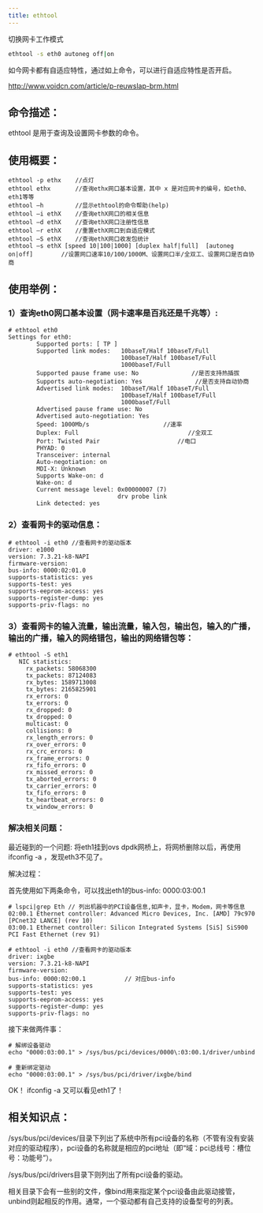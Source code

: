 ```yaml
---
title: ethtool
---
```



切换网卡工作模式
```bash
ethtool -s eth0 autoneg off|on
```
如今网卡都有自适应特性，通过如上命令，可以进行自适应特性是否开启。


http://www.voidcn.com/article/p-reuwslap-brm.html

## **命令描述：**
ethtool 是用于查询及设置网卡参数的命令。

## **使用概要：**

```
ethtool -p ethx    //点灯
ethtool ethx       //查询ethx网口基本设置，其中 x 是对应网卡的编号，如eth0、eth1等等
ethtool –h         //显示ethtool的命令帮助(help)
ethtool –i ethX    //查询ethX网口的相关信息 
ethtool –d ethX    //查询ethX网口注册性信息
ethtool –r ethX    //重置ethX网口到自适应模式
ethtool –S ethX    //查询ethX网口收发包统计
ethtool –s ethX [speed 10|100|1000] [duplex half|full]  [autoneg on|off]        //设置网口速率10/100/1000M、设置网口半/全双工、设置网口是否自协商
```

## **使用举例：**

### **1）查询eth0网口基本设置（网卡速率是百兆还是千兆等）:**

```
# ethtool eth0
Settings for eth0:
        Supported ports: [ TP ]
        Supported link modes:   10baseT/Half 10baseT/Full 
                                100baseT/Half 100baseT/Full 
                                1000baseT/Full 
        Supported pause frame use: No               //是否支持热插拔
        Supports auto-negotiation: Yes               //是否支持自动协商
        Advertised link modes:  10baseT/Half 10baseT/Full 
                                100baseT/Half 100baseT/Full 
                                1000baseT/Full 
        Advertised pause frame use: No
        Advertised auto-negotiation: Yes
        Speed: 1000Mb/s                     //速率
        Duplex: Full                               //全双工
        Port: Twisted Pair                      //电口
        PHYAD: 0
        Transceiver: internal
        Auto-negotiation: on
        MDI-X: Unknown
        Supports Wake-on: d
        Wake-on: d
        Current message level: 0x00000007 (7)
                               drv probe link
        Link detected: yes
```

### **2）查看网卡的驱动信息：**

```
# ethtool -i eth0 //查看网卡的驱动版本
driver: e1000
version: 7.3.21-k8-NAPI
firmware-version: 
bus-info: 0000:02:01.0
supports-statistics: yes
supports-test: yes
supports-eeprom-access: yes
supports-register-dump: yes
supports-priv-flags: no
```

### **3）查看网卡的输入流量，输出流量，输入包，输出包，输入的广播，输出的广播，输入的网络错包，输出的网络错包等：**

```
# ethtool -S eth1 
   NIC statistics:
     rx_packets: 58068300
     tx_packets: 87124083
     rx_bytes: 1589713008
     tx_bytes: 2165825901
     rx_errors: 0
     tx_errors: 0
     rx_dropped: 0
     tx_dropped: 0
     multicast: 0
     collisions: 0
     rx_length_errors: 0
     rx_over_errors: 0
     rx_crc_errors: 0
     rx_frame_errors: 0
     rx_fifo_errors: 0
     rx_missed_errors: 0
     tx_aborted_errors: 0
     tx_carrier_errors: 0
     tx_fifo_errors: 0
     tx_heartbeat_errors: 0
     tx_window_errors: 0
```

### **解决相关问题：**

最近碰到的一个问题: 将eth1挂到ovs dpdk网桥上，将网桥删除以后，再使用 ifconfig -a ，发现eth3不见了。

解决过程：

首先使用如下两条命令，可以找出eth1的bus-info: 0000:03:00.1

```
# lspci|grep Eth // 列出机器中的PCI设备信息,如声卡，显卡，Modem，网卡等信息
02:00.1 Ethernet controller: Advanced Micro Devices, Inc. [AMD] 79c970 [PCnet32 LANCE] (rev 10)
03:00.1 Ethernet controller: Silicon Integrated Systems [SiS] SiS900 PCI Fast Ethernet (rev 91)

# ethtool -i eth0 //查看网卡的驱动版本
driver: ixgbe
version: 7.3.21-k8-NAPI
firmware-version: 
bus-info: 0000:02:00.1           // 对应bus-info
supports-statistics: yes
supports-test: yes
supports-eeprom-access: yes
supports-register-dump: yes
supports-priv-flags: no
```

接下来做两件事：

```
# 解绑设备驱动
echo "0000:03:00.1" > /sys/bus/pci/devices/0000\:03:00.1/driver/unbind

# 重新绑定驱动
echo "0000:03:00.1" > /sys/bus/pci/driver/ixgbe/bind
```

OK！ ifconfig -a 又可以看见eth1了！

## **相关知识点：**

/sys/bus/pci/devices/目录下列出了系统中所有pci设备的名称（不管有没有安装对应的驱动程序），pci设备的名称就是相应的pci地址（即“域：pci总线号：槽位号：功能号”）。

/sys/bus/pci/drivers目录下则列出了所有pci设备的驱动。

相关目录下会有一些别的文件，像bind用来指定某个pci设备由此驱动接管，unbind则起相反的作用。通常，一个驱动都有自己支持的设备型号的列表。